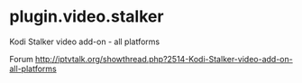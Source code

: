 # plugin.video.stalker

Kodi Stalker video add-on - all platforms

Forum
http://iptvtalk.org/showthread.php?2514-Kodi-Stalker-video-add-on-all-platforms
